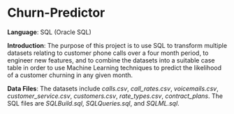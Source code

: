 # Churn-Predictor

**Language**: SQL (Oracle SQL)

**Introduction**: The purpose of this project is to use SQL to transform multiple datasets relating to customer phone calls over a four month period, to engineer new features, and to combine the datasets into a suitable case table in order to use Machine Learning techniques to predict the likelihood of a customer churning in any given month.

**Data Files**: The datasets include *calls.csv*, *call_rates.csv*, *voicemails.csv*, *customer_service.csv*, *customers.csv*, *rate_types.csv*, *contract_plans*. The SQL files are *SQLBuild.sql*, *SQLQueries.sql*, and *SQLML.sql*.
